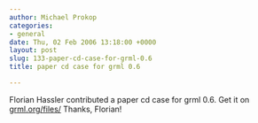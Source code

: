 ```yaml
---
author: Michael Prokop
categories:
- general
date: Thu, 02 Feb 2006 13:18:00 +0000
layout: post
slug: 133-paper-cd-case-for-grml-0.6
title: paper cd case for grml 0.6

---
```

Florian Hassler contributed a paper cd case for grml 0\.6\. Get it on [grml.org/files/](http://grml.org/files/#cdcase)
Thanks, Florian!
